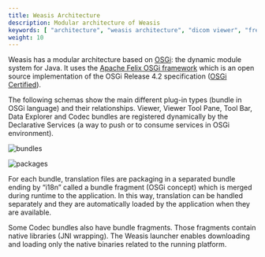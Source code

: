 ```yaml
---
title: Weasis Architecture
description: Modular architecture of Weasis
keywords: [ "architecture", "weasis architecture", "dicom viewer", "free dicom viewer", "open source dicom viewer", "weasis dicom viewer",  "multi-platform dicom viewer", "dicom", "pacs", "pacs viewer" ]
weight: 10
---
```



Weasis has a modular architecture based on <a target="_blank" href="https://www.osgi.org">OSGi</a>: the dynamic module system for Java. It uses the <a target="_blank" href="http://felix.apache.org">Apache Felix OSGi framework</a> which is an open source implementation of the OSGi Release 4.2 specification (<a target="_blank" href="https://www.osgi.org/osgi-compliance/osgi-certification/osgi-certified-products/">OSGi Certified</a>).

The following schemas show the main different plug-in types (bundle in OSGi language) and their relationships. Viewer, Viewer Tool Pane, Tool Bar, Data Explorer and Codec bundles are registered dynamically by the Declarative Services (a way to push or to consume services in OSGi environment).

![bundles](/images/architecture-bundles.png?classes=border)

![packages](/images/architecture-packages.png?classes=border)

For each bundle, translation files are packaging in a separated bundle ending by “i18n” called a bundle fragment (OSGi concept) which is merged during runtime to the application. In this way, translation can be handled separately and they are automatically loaded by the application when they are available.

Some Codec bundles also have bundle fragments. Those fragments contain native libraries (JNI wrapping). The Weasis launcher enables downloading and loading only the native binaries related to the running platform.
